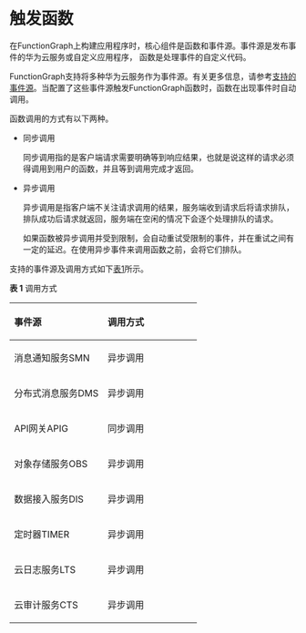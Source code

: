 # 触发函数<a name="functiongraph_01_0160"></a>

在FunctionGraph上构建应用程序时，核心组件是函数和事件源。事件源是发布事件的华为云服务或自定义应用程序， 函数是处理事件的自定义代码。

FunctionGraph支持将多种华为云服务作为事件源。有关更多信息，请参考[支持的事件源](http://support.huaweicloud.com/devg-functiongraph/functiongraph_02_0102.html)。当配置了这些事件源触发FunctionGraph函数时，函数在出现事件时自动调用。

函数调用的方式有以下两种。

-   同步调用

    同步调用指的是客户端请求需要明确等到响应结果，也就是说这样的请求必须得调用到用户的函数，并且等到调用完成才返回。


-   异步调用

    异步调用是指客户端不关注请求调用的结果，服务端收到请求后将请求排队，排队成功后请求就返回，服务端在空闲的情况下会逐个处理排队的请求。

    如果函数被异步调用并受到限制，会自动重试受限制的事件，并在重试之间有一定的延迟。在使用异步事件来调用函数之前，会将它们排队。


支持的事件源及调用方式如下[表1](#table43904276171759)所示。

**表 1**  调用方式

<a name="table43904276171759"></a>
<table><thead align="left"><tr id="row41647322171759"><th class="cellrowborder" valign="top" width="50%" id="mcps1.2.3.1.1"><p id="p51861160171759"><a name="p51861160171759"></a><a name="p51861160171759"></a>事件源</p>
</th>
<th class="cellrowborder" valign="top" width="50%" id="mcps1.2.3.1.2"><p id="p66752747171759"><a name="p66752747171759"></a><a name="p66752747171759"></a>调用方式</p>
</th>
</tr>
</thead>
<tbody><tr id="row58205956171759"><td class="cellrowborder" valign="top" width="50%" headers="mcps1.2.3.1.1 "><p id="p64788764171944"><a name="p64788764171944"></a><a name="p64788764171944"></a>消息通知服务SMN</p>
</td>
<td class="cellrowborder" valign="top" width="50%" headers="mcps1.2.3.1.2 "><p id="p5578590317217"><a name="p5578590317217"></a><a name="p5578590317217"></a>异步调用</p>
</td>
</tr>
<tr id="row34783910171759"><td class="cellrowborder" valign="top" width="50%" headers="mcps1.2.3.1.1 "><p id="p48944339171956"><a name="p48944339171956"></a><a name="p48944339171956"></a>分布式消息服务DMS</p>
</td>
<td class="cellrowborder" valign="top" width="50%" headers="mcps1.2.3.1.2 "><p id="p4660665172111"><a name="p4660665172111"></a><a name="p4660665172111"></a>异步调用</p>
</td>
</tr>
<tr id="row15624981171759"><td class="cellrowborder" valign="top" width="50%" headers="mcps1.2.3.1.1 "><p id="p21511144172030"><a name="p21511144172030"></a><a name="p21511144172030"></a>API网关APIG</p>
</td>
<td class="cellrowborder" valign="top" width="50%" headers="mcps1.2.3.1.2 "><p id="p24235203171759"><a name="p24235203171759"></a><a name="p24235203171759"></a>同步调用</p>
</td>
</tr>
<tr id="row1900300171759"><td class="cellrowborder" valign="top" width="50%" headers="mcps1.2.3.1.1 "><p id="p10783336172022"><a name="p10783336172022"></a><a name="p10783336172022"></a>对象存储服务OBS</p>
</td>
<td class="cellrowborder" valign="top" width="50%" headers="mcps1.2.3.1.2 "><p id="p7358056172114"><a name="p7358056172114"></a><a name="p7358056172114"></a>异步调用</p>
</td>
</tr>
<tr id="row12492387171759"><td class="cellrowborder" valign="top" width="50%" headers="mcps1.2.3.1.1 "><p id="p45825581172044"><a name="p45825581172044"></a><a name="p45825581172044"></a>数据接入服务DIS</p>
</td>
<td class="cellrowborder" valign="top" width="50%" headers="mcps1.2.3.1.2 "><p id="p51089190172118"><a name="p51089190172118"></a><a name="p51089190172118"></a>异步调用</p>
</td>
</tr>
<tr id="row21272019258"><td class="cellrowborder" valign="top" width="50%" headers="mcps1.2.3.1.1 "><p id="p136114135257"><a name="p136114135257"></a><a name="p136114135257"></a>定时器TIMER</p>
</td>
<td class="cellrowborder" valign="top" width="50%" headers="mcps1.2.3.1.2 "><p id="p1036111315252"><a name="p1036111315252"></a><a name="p1036111315252"></a>异步调用</p>
</td>
</tr>
<tr id="row198184115012"><td class="cellrowborder" valign="top" width="50%" headers="mcps1.2.3.1.1 "><p id="p15281174745013"><a name="p15281174745013"></a><a name="p15281174745013"></a>云日志服务LTS</p>
</td>
<td class="cellrowborder" valign="top" width="50%" headers="mcps1.2.3.1.2 "><p id="p4281154713500"><a name="p4281154713500"></a><a name="p4281154713500"></a>异步调用</p>
</td>
</tr>
<tr id="row16150184318712"><td class="cellrowborder" valign="top" width="50%" headers="mcps1.2.3.1.1 "><p id="p1151134317711"><a name="p1151134317711"></a><a name="p1151134317711"></a>云审计服务CTS</p>
</td>
<td class="cellrowborder" valign="top" width="50%" headers="mcps1.2.3.1.2 "><p id="p11151343570"><a name="p11151343570"></a><a name="p11151343570"></a>异步调用</p>
</td>
</tr>
</tbody>
</table>

